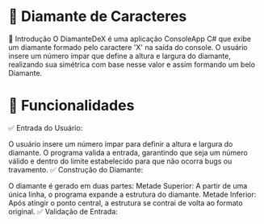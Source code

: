 ﻿# 💎 Diamante de Caracteres
📌 Introdução
O DiamanteDeX é uma aplicação ConsoleApp C# que exibe um diamante formado pelo caractere 'X' na saída do console. O usuário insere um número ímpar que define a altura e largura do diamante, realizando sua simétrica com base nesse valor e assim formando um belo Diamante.

# 🚀 Funcionalidades
✅ Entrada do Usuário:

O usuário insere um número ímpar para definir a altura e largura do diamante.
O programa valida a entrada, garantindo que seja um número válido e dentro do limite estabelecido para que não ocorra bugs ou travamento.
✅ Construção do Diamante:

O diamante é gerado em duas partes:
Metade Superior: A partir de uma única linha, o programa expande a estrutura do diamante.
Metade Inferior: Após atingir o ponto central, a estrutura se contrai de volta ao formato original.
✅ Validação de Entrada:
